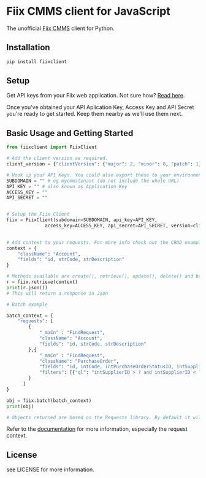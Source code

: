 # Fiix CMMS client for JavaScript

The unofficial [Fiix CMMS](https://www.fiixsoftware.com) client for Python.

## Installation

```sh
pip install fiixclient
```

## Setup

Get API keys from your Fiix web application. Not sure how? [Read here](https://fiixlabs.github.io/api-documentation/guide.html#api_keys).

Once you've obtained your API Aplication Key, Access Key and API Secret you're ready to get started. Keep them nearby as we'll use them next.


## Basic Usage and Getting Started

```python
from fiixclient import FiixClient

# Add the client version as required.
client_version = {"clientVersion": {"major": 2, "minor": 8, "patch": 1}}

# Hook up your API Keys. You could also export these to your environment variables.
SUBDOMAIN = "" # eg mycmmstenant (do not include the whole URL)
API_KEY = "" # also known as Application Key
ACCESS_KEY = ""
API_SECRET = ""


# Setup the Fiix Client
fiix = FiixClient(subdomain=SUBDOMAIN, api_key=API_KEY,
              access_key=ACCESS_KEY, api_secret=API_SECRET, version=client_version)
              

# Add context to your requests. For more info check out the CRUD examples https://fiixlabs.github.io/api-documentation/guide-nosdk.html#crud_example
context = {
    "className": "Account",
    "fields": "id, strCode, strDescription"
}

# Methods available are create(), retrieve(), update(), delete() and batch().
r = fiix.retrieve(context)
print(r.json())
# This will return a response in Json

# Batch example

batch_context = {
    "requests": [
		{
			"_maCn" : "FindRequest",
			"className": "Account",
			"fields": "id, strCode, strDescription"
		},{
			"_maCn" : "FindRequest",
			"className": "PurchaseOrder",
			"fields": "id, intCode, intPurchaseOrderStatusID, intSupplierID",
			"filters": [{"ql": "intSupplierID > ? and intSupplierID < ?", "parameters" : [259605, 259610]}]
		}
	  ]
}

obj = fiix.batch(batch_context)
print(obj)

# Objects returned are based on the Requests library. By default it will return a status code (eg 200).. append .json() to get the json data from the body.


```

Refer to the [documentation](https://fiixlabs.github.io/api-documentation/guide-nosdk.html#crud_example) for more information, especially the request context.


## License

see LICENSE for more information.